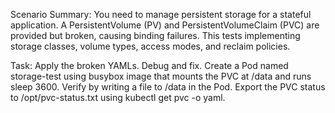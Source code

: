 Scenario Summary: You need to manage persistent storage for a stateful application. A PersistentVolume (PV) and PersistentVolumeClaim (PVC) are provided but broken, causing binding failures. This tests implementing storage classes, volume types, access modes, and reclaim policies.

Task: Apply the broken YAMLs. Debug and fix. Create a Pod named storage-test using busybox image that mounts the PVC at /data and runs sleep 3600. Verify by writing a file to /data in the Pod. Export the PVC status to /opt/pvc-status.txt using kubectl get pvc -o yaml.